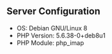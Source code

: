 ## Server Configuration
* OS: Debian GNU/Linux 8 
* PHP Version: 5.6.38-0+deb8u1
* PHP Module: php_imap
